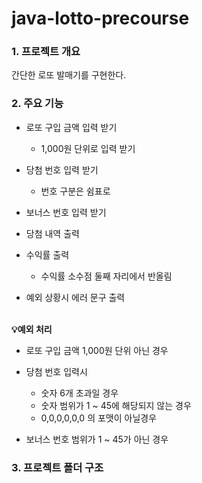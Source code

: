 # java-lotto-precourse

### 1. 프로젝트 개요
간단한 로또 발매기를 구현한다.


### 2. 주요 기능
- 로또 구입 금액 입력 받기
  - 1,000원 단위로 입력 받기


- 당첨 번호 입력 받기
  - 번호 구분은 쉼표로


- 보너스 번호 입력 받기


- 당첨 내역 출력


- 수익률 출력
  - 수익률 소수점 둘째 자리에서 반올림


- 예외 상황시 에러 문구 출력

<br/>
<b>💡예외 처리</b>

- 로또 구입 금액 1,000원 단위 아닌 경우


- 당첨 번호 입력시
  - 숫자 6개 초과일 경우
  - 숫자 범위가 1 ~ 45에 해당되지 않는 경우
  - 0,0,0,0,0,0 의 포맷이 아닐경우


- 보너스 번호 범위가 1 ~ 45가 아닌 경우


### 3. 프로젝트 폴더 구조